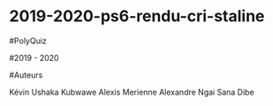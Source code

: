 # 2019-2020-ps6-rendu-cri-staline
#PolyQuiz

#2019 - 2020


#Auteurs

Kévin Ushaka Kubwawe
Alexis Merienne
Alexandre Ngai
Sana Dibe

